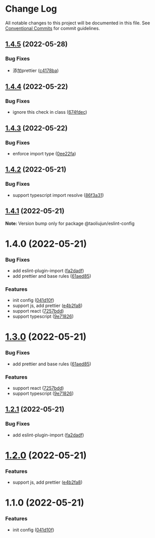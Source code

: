 # Change Log

All notable changes to this project will be documented in this file.
See [Conventional Commits](https://conventionalcommits.org) for commit guidelines.

## [1.4.5](https://github.com/taoliujun/npm-packages/compare/@taoliujun/eslint-config@1.4.4...@taoliujun/eslint-config@1.4.5) (2022-05-28)


### Bug Fixes

* 添加prettier ([c4178ba](https://github.com/taoliujun/npm-packages/commit/c4178baffbab764ced3e750f10e4a74b27714d1c))





## [1.4.4](https://github.com/taoliujun/npm-packages/compare/@taoliujun/eslint-config@1.4.3...@taoliujun/eslint-config@1.4.4) (2022-05-22)


### Bug Fixes

* ignore this check in class ([674fdec](https://github.com/taoliujun/npm-packages/commit/674fdec5666395c9993e80c38f3073c54ee1c3fc))





## [1.4.3](https://github.com/taoliujun/npm-packages/compare/@taoliujun/eslint-config@1.4.2...@taoliujun/eslint-config@1.4.3) (2022-05-22)


### Bug Fixes

* enforce import type ([0ee22fa](https://github.com/taoliujun/npm-packages/commit/0ee22fa35bf2464ac078732b71621bfeaa2c3cba))





## [1.4.2](https://github.com/taoliujun/npm-packages/compare/@taoliujun/eslint-config@1.4.1...@taoliujun/eslint-config@1.4.2) (2022-05-21)


### Bug Fixes

* support typescript import resolve ([86f3a31](https://github.com/taoliujun/npm-packages/commit/86f3a31a544397bdcceca3107262d0815f8331b3))





## [1.4.1](https://github.com/taoliujun/npm-packages/compare/@taoliujun/eslint-config@1.4.0...@taoliujun/eslint-config@1.4.1) (2022-05-21)

**Note:** Version bump only for package @taoliujun/eslint-config





# 1.4.0 (2022-05-21)


### Bug Fixes

* add eslint-plugin-import ([fa2dadf](https://github.com/taoliujun/npm-packages/commit/fa2dadfaa2e56dd0a710fd23c48a2db1ae3ff408))
* add prettier and base rules ([61aed85](https://github.com/taoliujun/npm-packages/commit/61aed852ab121410cf1abd7c1c351903105c9207))


### Features

* init config ([041d10f](https://github.com/taoliujun/npm-packages/commit/041d10f536ce1cd4175944fb57fc21ed08631690))
* support js, add prettier ([e4b2fa8](https://github.com/taoliujun/npm-packages/commit/e4b2fa8177e0e7e0890add1e191673e41f5f0e33))
* support react ([7257bdd](https://github.com/taoliujun/npm-packages/commit/7257bdd300d06fa0c8c28d73449b68ea8af96517))
* support typescript ([9e71826](https://github.com/taoliujun/npm-packages/commit/9e71826654b7220e19068086a3c2d359e3157160))





# [1.3.0](https://github.com/taoliujun/npm-packages/compare/@taoliujun/eslint@1.2.1...@taoliujun/eslint@1.3.0) (2022-05-21)


### Bug Fixes

* add prettier and base rules ([61aed85](https://github.com/taoliujun/npm-packages/commit/61aed852ab121410cf1abd7c1c351903105c9207))


### Features

* support react ([7257bdd](https://github.com/taoliujun/npm-packages/commit/7257bdd300d06fa0c8c28d73449b68ea8af96517))
* support typescript ([9e71826](https://github.com/taoliujun/npm-packages/commit/9e71826654b7220e19068086a3c2d359e3157160))





## [1.2.1](https://github.com/taoliujun/npm-packages/compare/@taoliujun/eslint@1.2.0...@taoliujun/eslint@1.2.1) (2022-05-21)


### Bug Fixes

* add eslint-plugin-import ([fa2dadf](https://github.com/taoliujun/npm-packages/commit/fa2dadfaa2e56dd0a710fd23c48a2db1ae3ff408))





# [1.2.0](https://github.com/taoliujun/npm-packages/compare/@taoliujun/eslint@1.1.0...@taoliujun/eslint@1.2.0) (2022-05-21)


### Features

* support js, add prettier ([e4b2fa8](https://github.com/taoliujun/npm-packages/commit/e4b2fa8177e0e7e0890add1e191673e41f5f0e33))





# 1.1.0 (2022-05-21)


### Features

* init config ([041d10f](https://github.com/taoliujun/npm-packages/commit/041d10f536ce1cd4175944fb57fc21ed08631690))
